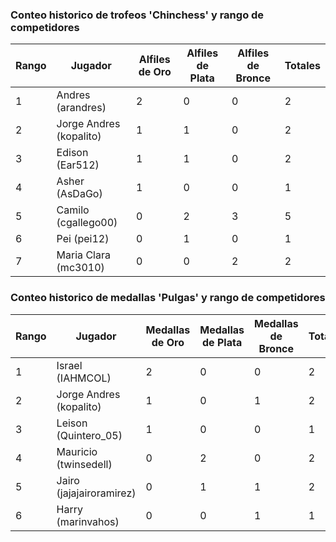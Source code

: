 ### Conteo historico de trofeos 'Chinchess' y rango de competidores

| Rango | Jugador                 | Alfiles de Oro | Alfiles de Plata | Alfiles de Bronce | Totales |
|-------|-------------------------|----------------|------------------|-------------------|---------|
|     1 | Andres (arandres)       |              2 |                0 |                 0 |       2 |
|     2 | Jorge Andres (kopalito) |              1 |                1 |                 0 |       2 |
|     3 | Edison (Ear512)         |              1 |                1 |                 0 |       2 |
|     4 | Asher (AsDaGo)          |              1 |                0 |                 0 |       1 |
|     5 | Camilo (cgallego00)     |              0 |                2 |                 3 |       5 |
|     6 | Pei (pei12)             |              0 |                1 |                 0 |       1 |
|     7 | Maria Clara (mc3010)    |              0 |                0 |                 2 |       2 |

### Conteo historico de medallas 'Pulgas' y rango de competidores

| Rango | Jugador                  | Medallas de Oro | Medallas de Plata | Medallas de Bronce | Totales |
|-------|--------------------------|-----------------|-------------------|--------------------|---------|
|     1 | Israel (IAHMCOL)         |               2 |                 0 |                  0 |       2 |
|     2 | Jorge Andres (kopalito)  |               1 |                 0 |                  1 |       2 |
|     3 | Leison (Quintero_05)     |               1 |                 0 |                  0 |       1 |
|     4 | Mauricio (twinsedell)    |               0 |                 2 |                  0 |       2 |
|     5 | Jairo (jajajairoramirez) |               0 |                 1 |                  1 |       2 |
|     6 | Harry (marinvahos)       |               0 |                 0 |                  1 |       1 |
